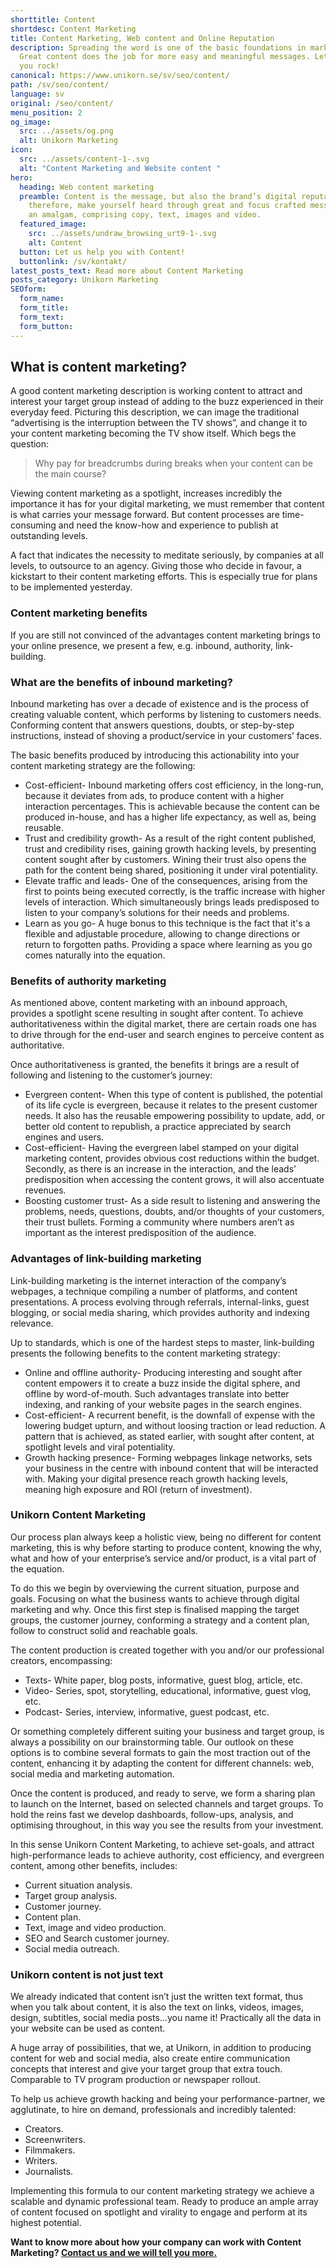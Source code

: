```yaml
---
shorttitle: Content
shortdesc: Content Marketing
title: Content Marketing, Web content and Online Reputation
description: Spreading the word is one of the basic foundations in marketing.
  Great content does the job for more easy and meaningful messages. Let us help
  you rock!
canonical: https://www.unikorn.se/sv/seo/content/
path: /sv/seo/content/
language: sv
original: /seo/content/
menu_position: 2
og_image:
  src: ../assets/og.png
  alt: Unikorn Marketing
icon:
  src: ../assets/content-1-.svg
  alt: "Content Marketing and Website content "
hero:
  heading: Web content marketing
  preamble: Content is the message, but also the brand’s digital reputation,
    therefore, make yourself heard through great and focus crafted messages via
    an amalgam, comprising copy, text, images and video.
  featured_image:
    src: ../assets/undraw_browsing_urt9-1-.svg
    alt: Content
  button: Let us help you with Content!
  buttonlink: /sv/kontakt/
latest_posts_text: Read more about Content Marketing
posts_category: Unikorn Marketing
SEOform: 
  form_name:
  form_title: 
  form_text: 
  form_button: 
---
```

## What is content marketing?

A good content marketing description is working content to attract and interest your target group instead of adding to the buzz experienced in their everyday feed. Picturing this description, we can image the traditional “advertising is the interruption between the TV shows”, and change it to your content marketing becoming the TV show itself. Which begs the question:

> Why pay for breadcrumbs during breaks when your content can be the main course?

Viewing content marketing as a spotlight, increases incredibly the importance it has for your digital marketing, we must remember that content is what carries your message forward. But content processes are time-consuming and need the know-how and experience to publish at outstanding levels.

A fact that indicates the necessity to meditate seriously, by companies at all levels, to outsource to an agency. Giving those who decide in favour, a kickstart to their content marketing efforts. This is especially true for plans to be implemented yesterday.

### Content marketing benefits

If you are still not convinced of the advantages content marketing brings to your online presence, we present a few, e.g. inbound, authority, link-building.

### What are the benefits of inbound marketing?

Inbound marketing has over a decade of existence and is the process of creating valuable content, which performs by listening to customers needs. Conforming content that answers questions, doubts, or step-by-step instructions, instead of shoving a product/service in your customers’ faces.

The basic benefits produced by introducing this actionability into your content marketing strategy are the following:

* Cost-efficient- Inbound marketing offers cost efficiency, in the long-run, because it deviates from ads, to produce content with a higher interaction percentages. This is achievable because the content can be produced in-house, and has a higher life expectancy, as well as, being reusable.
* Trust and credibility growth- As a result of the right content published, trust and credibility rises, gaining growth hacking levels, by presenting content sought after by customers. Wining their trust also opens the path for the content being shared, positioning it under viral potentiality.
* Elevate traffic and leads- One of the consequences, arising from the first to points being executed correctly, is the traffic increase with higher levels of interaction. Which simultaneously brings leads predisposed to listen to your company’s solutions for their needs and problems.
* Learn as you go- A huge bonus to this technique is the fact that it's a flexible and adjustable procedure, allowing to change directions or return to forgotten paths. Providing a space where learning as you go comes naturally into the equation.

### Benefits of authority marketing

As mentioned above, content marketing with an inbound approach, provides a spotlight scene resulting in sought after content. To achieve authoritativeness within the digital market, there are certain roads one has to drive through for the end-user and search engines to perceive content as authoritative.

Once authoritativeness is granted, the benefits it brings are a result of following and listening to the customer’s journey:

* Evergreen content- When this type of content is published, the potential of its life cycle is evergreen, because it relates to the present customer needs. It also has the reusable empowering possibility to update, add, or better old content to republish, a practice appreciated by search engines and users.
* Cost-efficient- Having the evergreen label stamped on your digital marketing content, provides obvious cost reductions within the budget. Secondly, as there is an increase in the interaction, and the leads’ predisposition when accessing the content grows, it will also accentuate revenues.
* Boosting customer trust- As a side result to listening and answering the problems, needs, questions, doubts, and/or thoughts of your customers, their trust bullets. Forming a community where numbers aren’t as important as the interest predisposition of the audience.

### Advantages of link-building marketing

Link-building marketing is the internet interaction of the company’s webpages, a technique compiling a number of platforms, and content presentations. A process evolving through referrals, internal-links, guest blogging, or social media sharing, which provides authority and indexing relevance.

Up to standards, which is one of the hardest steps to master, link-building presents the following benefits to the content marketing strategy:

* Online and offline authority- Producing interesting and sought after content empowers it to create a buzz inside the digital sphere, and offline by word-of-mouth. Such advantages translate into better indexing, and ranking of your website pages in the search engines.
* Cost-efficient- A recurrent benefit, is the downfall of expense with the lowering budget upturn, and without loosing traction or lead reduction. A pattern that is achieved, as stated earlier, with sought after content, at spotlight levels and viral potentiality.
* Growth hacking presence- Forming webpages linkage networks, sets your business in the centre with inbound content that will be interacted with. Making your digital presence reach growth hacking levels, meaning high exposure and ROI (return of investment).

### Unikorn Content Marketing

Our process plan always keep a holistic view, being no different for content marketing, this is why before starting to produce content, knowing the why, what and how of your enterprise’s service and/or product, is a vital part of the equation.

To do this we begin by overviewing the current situation, purpose and goals. Focusing on what the business wants to achieve through digital marketing and why. Once this first step is finalised mapping the target groups, the customer journey, conforming a strategy and a content plan, follow to construct solid and reachable goals.

The content production is created together with you and/or our professional creators, encompassing:

* Texts- White paper, blog posts, informative, guest blog, article, etc.
* Video- Series, spot, storytelling, educational, informative, guest vlog, etc.
* Podcast- Series, interview, informative, guest podcast, etc.

Or something completely different suiting your business and target group, is always a possibility on our brainstorming table. Our outlook on these options is to combine several formats to gain the most traction out of the content, enhancing it by adapting the content for different channels: web, social media and marketing automation.

Once the content is produced, and ready to serve, we form a sharing plan to launch on the Internet, based on selected channels and target groups. To hold the reins fast we develop dashboards, follow-ups, analysis, and optimising throughout, in this way you see the results from your investment.

In this sense Unikorn Content Marketing, to achieve set-goals, and attract high-performance leads to achieve authority, cost efficiency, and evergreen content, among other benefits, includes:

* Current situation analysis.
* Target group analysis.
* Customer journey.
* Content plan.
* Text, image and video production.
* SEO and Search customer journey.
* Social media outreach.

### Unikorn content is not just text

We already indicated that content isn’t just the written text format, thus when you talk about content, it is also the text on links, videos, images, design, subtitles, social media posts...you name it! Practically all the data in your website can be used as content.

A huge array of possibilities, that we, at Unikorn, in addition to producing content for web and social media, also create entire communication concepts that interest and give your target group that extra touch. Comparable to TV program production or newspaper rollout.

To help us achieve growth hacking and being your performance-partner, we agglutinate, to hire on demand, professionals and incredibly talented:

* Creators.
* Screenwriters.
* Filmmakers.
* Writers.
* Journalists.

Implementing this formula to our content marketing strategy we achieve a scalable and dynamic professional team. Ready to produce an ample array of content focused on spotlight and virality to engage and perform at its highest potential.

**Want to know more about how your company can work with Content Marketing? [Contact us and we will tell you more.](/sv/kontakt/)**